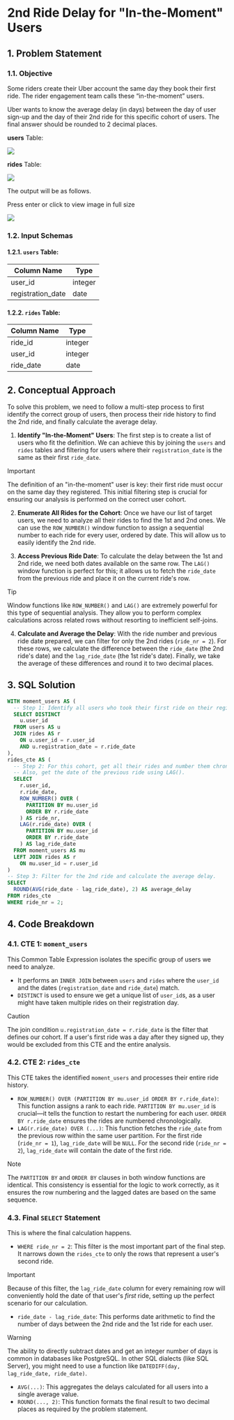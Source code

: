 # 2nd Ride Delay for "In-the-Moment" Users

## 1. Problem Statement

### 1.1. Objective
Some riders create their Uber account the same day they book their first ride. The rider engagement team calls these “in-the-moment” users.

Uber wants to know the average delay (in days) between the day of user sign-up and the day of their 2nd ride for this specific cohort of users. The final answer should be rounded to 2 decimal places.

**users** Table:

![](https://miro.medium.com/v2/resize:fit:580/1*rJ1MJF7eySkni7TUfCD0UA.png)

**rides** Table:

![](https://miro.medium.com/v2/resize:fit:545/1*hfD6BgFmwkrVakaYVnhkeA.png)



The output will be as follows.

Press enter or click to view image in full size

![](https://miro.medium.com/v2/resize:fit:875/1*WPTjTKzCnRF2G0pauVkUJQ.png)

### 1.2. Input Schemas

#### 1.2.1. `users` Table:

|**Column Name**|**Type**|
|---|---|
|user_id|integer|
|registration_date|date|

#### 1.2.2. `rides` Table:

|**Column Name**|**Type**|
|---|---|
|ride_id|integer|
|user_id|integer|
|ride_date|date|

## 2. Conceptual Approach
To solve this problem, we need to follow a multi-step process to first identify the correct group of users, then process their ride history to find the 2nd ride, and finally calculate the average delay.

1.  **Identify "In-the-Moment" Users**: The first step is to create a list of users who fit the definition. We can achieve this by joining the `users` and `rides` tables and filtering for users where their `registration_date` is the same as their first `ride_date`.

> [!IMPORTANT]
> The definition of an "in-the-moment" user is key: their first ride must occur on the same day they registered. This initial filtering step is crucial for ensuring our analysis is performed on the correct user cohort.

2.  **Enumerate All Rides for the Cohort**: Once we have our list of target users, we need to analyze all their rides to find the 1st and 2nd ones. We can use the `ROW_NUMBER()` window function to assign a sequential number to each ride for every user, ordered by date. This will allow us to easily identify the 2nd ride.

3.  **Access Previous Ride Date**: To calculate the delay between the 1st and 2nd ride, we need both dates available on the same row. The `LAG()` window function is perfect for this; it allows us to fetch the `ride_date` from the previous ride and place it on the current ride's row.

> [!TIP]
> Window functions like `ROW_NUMBER()` and `LAG()` are extremely powerful for this type of sequential analysis. They allow you to perform complex calculations across related rows without resorting to inefficient self-joins.

4.  **Calculate and Average the Delay**: With the ride number and previous ride date prepared, we can filter for only the 2nd rides (`ride_nr = 2`). For these rows, we calculate the difference between the `ride_date` (the 2nd ride's date) and the `lag_ride_date` (the 1st ride's date). Finally, we take the average of these differences and round it to two decimal places.

## 3. SQL Solution

```sql
WITH moment_users AS (
  -- Step 1: Identify all users who took their first ride on their registration day.
  SELECT DISTINCT
    u.user_id
  FROM users AS u
  JOIN rides AS r
    ON u.user_id = r.user_id
    AND u.registration_date = r.ride_date
),
rides_cte AS (
  -- Step 2: For this cohort, get all their rides and number them chronologically.
  -- Also, get the date of the previous ride using LAG().
  SELECT
    r.user_id,
    r.ride_date,
    ROW_NUMBER() OVER (
      PARTITION BY mu.user_id
      ORDER BY r.ride_date
    ) AS ride_nr,
    LAG(r.ride_date) OVER (
      PARTITION BY mu.user_id
      ORDER BY r.ride_date
    ) AS lag_ride_date
  FROM moment_users AS mu
  LEFT JOIN rides AS r
    ON mu.user_id = r.user_id
)
-- Step 3: Filter for the 2nd ride and calculate the average delay.
SELECT
  ROUND(AVG(ride_date - lag_ride_date), 2) AS average_delay
FROM rides_cte
WHERE ride_nr = 2;
```

## 4. Code Breakdown

### 4.1. CTE 1: `moment_users`
This Common Table Expression isolates the specific group of users we need to analyze.
-   It performs an `INNER JOIN` between `users` and `rides` where the `user_id` and the dates (`registration_date` and `ride_date`) match.
-   `DISTINCT` is used to ensure we get a unique list of `user_id`s, as a user might have taken multiple rides on their registration day.

> [!CAUTION]
> The join condition `u.registration_date = r.ride_date` is the filter that defines our cohort. If a user's first ride was a day after they signed up, they would be excluded from this CTE and the entire analysis.

### 4.2. CTE 2: `rides_cte`
This CTE takes the identified `moment_users` and processes their entire ride history.
-   `ROW_NUMBER() OVER (PARTITION BY mu.user_id ORDER BY r.ride_date)`: This function assigns a rank to each ride. `PARTITION BY mu.user_id` is crucial—it tells the function to restart the numbering for each user. `ORDER BY r.ride_date` ensures the rides are numbered chronologically.
-   `LAG(r.ride_date) OVER (...)`: This function fetches the `ride_date` from the previous row within the same user partition. For the first ride (`ride_nr = 1`), `lag_ride_date` will be `NULL`. For the second ride (`ride_nr = 2`), `lag_ride_date` will contain the date of the first ride.

> [!NOTE]
> The `PARTITION BY` and `ORDER BY` clauses in both window functions are identical. This consistency is essential for the logic to work correctly, as it ensures the row numbering and the lagged dates are based on the same sequence.

### 4.3. Final `SELECT` Statement
This is where the final calculation happens.
-   `WHERE ride_nr = 2`: This filter is the most important part of the final step. It narrows down the `rides_cte` to only the rows that represent a user's second ride.

> [!IMPORTANT]
> Because of this filter, the `lag_ride_date` column for every remaining row will conveniently hold the date of that user's *first* ride, setting up the perfect scenario for our calculation.

-   `ride_date - lag_ride_date`: This performs date arithmetic to find the number of days between the 2nd ride and the 1st ride for each user.

> [!WARNING]
> The ability to directly subtract dates and get an integer number of days is common in databases like PostgreSQL. In other SQL dialects (like SQL Server), you might need to use a function like `DATEDIFF(day, lag_ride_date, ride_date)`.

-   `AVG(...)`: This aggregates the delays calculated for all users into a single average value.
-   `ROUND(..., 2)`: This function formats the final result to two decimal places as required by the problem statement.

